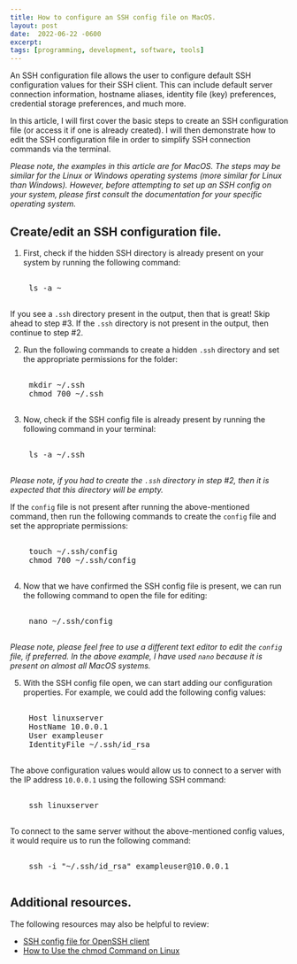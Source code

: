```yaml
---
title: How to configure an SSH config file on MacOS.
layout: post
date:  2022-06-22 -0600
excerpt: 
tags: [programming, development, software, tools]
---
```


An SSH configuration file allows the user to configure default SSH configuration values for their SSH client. This can include default server connection information, hostname aliases, identity file (key) preferences, credential storage preferences, and much more. 

In this article, I will first cover the basic steps to create an SSH configuration file (or access it if one is already created). I will then demonstrate how to edit the SSH configuration file in order to simplify SSH connection commands via the terminal.

*Please note, the examples in this article are for MacOS. The steps may be similar for the Linux or Windows operating systems (more similar for Linux than Windows). However, before attempting to set up an SSH config on your system, please first consult the documentation for your specific operating system.*

## Create/edit an SSH configuration file.
1. First, check if the hidden SSH directory is already present on your system by running the following command: 

<pre class="w3-light-grey w3-round" style="overflow: auto;">

    ls -a ~

</pre>

If you see a `.ssh` directory present in the output, then that is great! Skip ahead to step #3. If the `.ssh` directory is not present in the output, then continue to step #2.

2. Run the following commands to create a hidden `.ssh` directory and set the appropriate permissions for the folder:

<pre class="w3-light-grey w3-round" style="overflow: auto;">

    mkdir ~/.ssh
    chmod 700 ~/.ssh

</pre>

3. Now, check if the SSH config file is already present by running the following command in your terminal: 

<pre class="w3-light-grey w3-round" style="overflow: auto;">

    ls -a ~/.ssh

</pre>

*Please note, if you had to create the `.ssh` directory in step #2, then it is expected that this directory will be empty.*

If the `config` file is not present after running the above-mentioned command, then run the following commands to create the `config` file and set the appropriate permissions:

<pre class="w3-light-grey w3-round" style="overflow: auto;">

    touch ~/.ssh/config
    chmod 700 ~/.ssh/config

</pre>

4. Now that we have confirmed the SSH config file is present, we can run the following command to open the file for editing: 

<pre class="w3-light-grey w3-round" style="overflow: auto;">

    nano ~/.ssh/config

</pre>

*Please note, please feel free to use a different text editor to edit the `config` file, if preferred. In the above example, I have used `nano` because it is present on almost all MacOS systems.*

5. With the SSH config file open, we can start adding our configuration properties. For example, we could add the following config values: 

<pre class="w3-light-grey w3-round" style="overflow: auto;">

    Host linuxserver
    HostName 10.0.0.1
    User exampleuser
    IdentityFile ~/.ssh/id_rsa

</pre>

The above configuration values would allow us to connect to a server with the IP address `10.0.0.1` using the following SSH command: 

<pre class="w3-light-grey w3-round" style="overflow: auto;">

    ssh linuxserver

</pre>

To connect to the same server without the above-mentioned config values, it would require us to run the following command: 

<pre class="w3-light-grey w3-round" style="overflow: auto;">

    ssh -i "~/.ssh/id_rsa" exampleuser@10.0.0.1 

</pre>

## Additional resources.
The following resources may also be helpful to review: 
- [SSH config file for OpenSSH client](https://www.ssh.com/academy/ssh/config)
- [How to Use the chmod Command on Linux](https://www.howtogeek.com/437958/how-to-use-the-chmod-command-on-linux/)